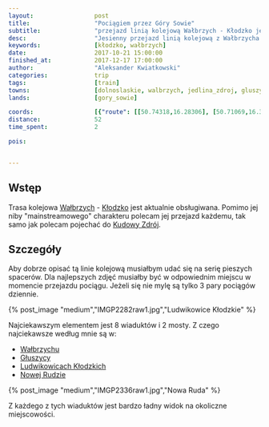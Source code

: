 ```yaml
---
layout:                 post
title:                  "Pociągiem przez Góry Sowie"
subtitle:               "przejazd linią kolejową Wałbrzych - Kłodzko jesienią"
desc:                   "Jesienny przejazd linią kolejową z Wałbrzycha do Kłodzka. Jest to jedna z dwóch najciekawszych linii kolejowych w Polsce. Tak jak jadąc do Kudowej Zdrój ma się wspaniałe widoki na góry, tak tutaj ma się wspaniałe widoki na miejscowości w dolinie."
keywords:               [kłodzko, wałbrzych]
date:                   2017-10-21 15:00:00
finished_at:            2017-12-17 17:00:00
author:                 "Aleksander Kwiatkowski"
categories:             trip
tags:                   [train]
towns:                  [dolnoslaskie, walbrzych, jedlina_zdroj, gluszyca, nowa_ruda, radkow, klodzko]
lands:                  [gory_sowie]

coords:                 [{"route": [[50.74318,16.28306], [50.71069,16.34451], [50.63476,16.42416], [50.57767,16.50570], [50.54463,16.47652], [50.45138,16.65659]], "type": "train"}]
distance:               52
time_spent:             2

pois:


---
```


[wiki-linia-286]: https://pl.wikipedia.org/wiki/Linia_kolejowa_nr_286
[wiki-walbrzych]: https://pl.wikipedia.org/wiki/Wa%C5%82brzych
[wiki-klodzko]: https://pl.wikipedia.org/wiki/K%C5%82odzko
[wiki-kudowa-zdroj]: https://pl.wikipedia.org/wiki/Kudowa-Zdr%C3%B3j
[wiki-gluszyca]: https://pl.wikipedia.org/wiki/G%C5%82uszyca
[wiki-ludwikowice-klodzkie]: https://pl.wikipedia.org/wiki/Ludwikowice_K%C5%82odzkie
[wiki-nowa-ruda]: https://pl.wikipedia.org/wiki/Nowa_Ruda


Wstęp
-----

Trasa kolejowa [Wałbrzych][wiki-walbrzych] - [Kłodzko][wiki-klodzko] jest
aktualnie obsługiwana. Pomimo jej niby "mainstreamowego" charakteru polecam
jej przejazd każdemu, tak samo jak polecam pojechać do [Kudowy Zdrój][wiki-kudowa-zdroj].

Szczegóły
---------

Aby dobrze opisać tą linie kolejową musiałbym udać się na serię pieszych spacerów.
Dla najlepszych zdjęć musiałby być w odpowiednim miejscu w momencie przejazdu
pociągu. Jeżeli się nie mylę są tylko 3 pary pociągów dziennie.

{% post_image "medium","IMGP2282raw1.jpg","Ludwikowice Kłodzkie" %}

Najciekawszym elementem jest 8 wiaduktów i 2 mosty. Z czego najciekawsze według mnie są w:

* [Wałbrzychu][wiki-walbrzych]
* [Głuszycy][wiki-gluszyca]
* [Ludwikowicach Kłodzkich][wiki-ludwikowice-klodzkie]
* [Nowej Rudzie][wiki-nowa-ruda]

{% post_image "medium","IMGP2336raw1.jpg","Nowa Ruda" %}

Z każdego z tych wiaduktów jest bardzo ładny widok na okoliczne miejscowości.
